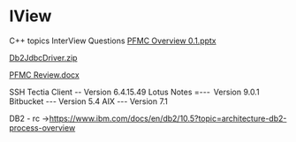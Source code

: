 # IView
C++ topics
InterView Questions
[PFMC Overview 0.1.pptx](https://github.com/DonJays/IView/files/8030091/PFMC.Overview.0.1.pptx)

[Db2JdbcDriver.zip](https://github.com/DonJays/IView/files/8030093/Db2JdbcDriver.zip)

[PFMC Review.docx](https://github.com/DonJays/IView/files/8030228/PFMC.Review.docx)


SSH Tectia Client  -- Version 6.4.15.49 
Lotus Notes  =---  Version 9.0.1 
Bitbucket   --- Version 5.4 
AIX  --- Version 7.1 

DB2 - rc ->https://www.ibm.com/docs/en/db2/10.5?topic=architecture-db2-process-overview
